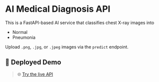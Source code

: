 # AI Medical Diagnosis API

This is a FastAPI-based AI service that classifies chest X-ray images into
- Normal
- Pneumonia

Upload `.png`, `.jpg`, or `.jpeg` images via the `predict` endpoint.
## 🔗 Deployed Demo

> 🌐 [Try the live API]([https://your-space.hf.space](https://huggingface.co/spaces/Shik12/ai-med-diagnosis))

